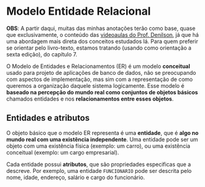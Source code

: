 # Modelo Entidade Relacional

**OBS**: A partir daqui, muitas das minhas anotações terão como base, quase que exclusivamente, o conteúdo das [videoaulas do Prof. Denilson](https://www.youtube.com/playlist?list=PLpAVc-5L0TX-ryMY_4nN8f2BT28Wp_O_n), já que há uma abordagem mais direta dos conceitos estudados lá. Para quem preferir se orientar pelo livro-texto, estamos tratando (usando como orientação a sexta edição), do capítulo 7.

O Modelo de Entidades e Relacionamentos (ER) é um modelo **conceitual** usado para projeto de aplicações de banco de dados, não se preocupando com aspectos de implementação, mas sim com a representação de como queremos a organização daquele sistema logicamente.
Esse modelo é **baseado na percepção do mundo real como conjuntos de objetos básicos** chamados entidades e nos **relacionamentos entre esses objetos**.

## Entidades e atributos
O objeto básico que o modelo ER representa é uma **entidade**, que é **algo no mundo real com uma existência independente**. Uma entidade pode ser um objeto com uma existência física (exemplo: um carro), ou uma existência conceitual (exemplo: um cargo empresarial). 

Cada entidade possui **atributos**, que são propriedades especificas que a descreve. Por exemplo, uma entidade `FUNCIONARIO` pode ser descrita pelo nome, idade, endereço, salário e cargo do funcionário.
